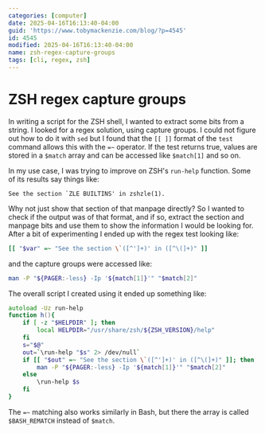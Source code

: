 ```yaml
---
categories: [computer]
date: 2025-04-16T16:13:40-04:00
guid: 'https://www.tobymackenzie.com/blog/?p=4545'
id: 4545
modified: 2025-04-16T16:13:40-04:00
name: zsh-regex-capture-groups
tags: [cli, regex, zsh]
---
```


ZSH regex capture groups
========================

In writing a script for the ZSH shell, I wanted to extract some bits from a string.  I looked for a regex solution, using capture groups.  I could not figure out how to do it with `sed` but I found that the `[[ ]]` format of the `test` command allows this with the `=~` operator.  If the test returns true, values are stored in a `$match` array and can be accessed like `$match[1]` and so on.

<!--more-->

In my use case, I was trying to improve on ZSH's `run-help` function.  Some of its results say things like:

```
See the section `ZLE BUILTINS' in zshzle(1).
```

Why not just show that section of that manpage directly?  So I wanted to check if the output was of that format, and if so, extract the section and manpage bits and use them to show the information I would be looking for.  After a bit of experimenting I ended up with the regex test looking like:

``` zsh
[[ "$var" =~ "See the section \`([^']+)' in ([^\(]+)" ]]
```

and the capture groups were accessed like:

``` zsh
man -P "${PAGER:-less} -Ip '${match[1]}'" "$match[2]"
```

The overall script I created using it ended up something like: 

``` zsh
autoload -Uz run-help
function h(){
	if [ -z "$HELPDIR" ]; then
		local HELPDIR="/usr/share/zsh/${ZSH_VERSION}/help"
	fi
	s="$@"
	out=`\run-help "$s" 2> /dev/null`
	if [[ "$out" =~ "See the section \`([^']+)' in ([^\(]+)" ]]; then
		man -P "${PAGER:-less} -Ip '${match[1]}'" "$match[2]"
	else
		\run-help $s
	fi
}
```

The `=~` matching also works similarly in Bash, but there the array is called `$BASH_REMATCH` instead of `$match`.

